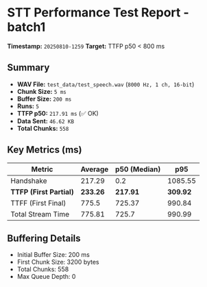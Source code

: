 # STT Performance Test Report - batch1

**Timestamp:** `20250810-1259`
**Target:** TTFP p50 < 800 ms

## Summary
- **WAV File:** `test_data/test_speech.wav` (`8000 Hz, 1 ch, 16-bit`)
- **Chunk Size:** `5 ms`
- **Buffer Size:** `200 ms`
- **Runs:** `5`
- **TTFP p50:** `217.91 ms` (✅ OK)
- **Data Sent:** `46.62 KB`
- **Total Chunks:** `558`

## Key Metrics (ms)
| Metric | Average | p50 (Median) | p95 |
|--------|---------|--------------|-----|
| Handshake | 217.29 | 0.2 | 1085.55 |
| **TTFP (First Partial)** | **233.26** | **217.91** | **309.92** |
| TTFF (First Final) | 775.5 | 725.37 | 990.84 |
| Total Stream Time | 775.81 | 725.7 | 990.99 |

## Buffering Details
- Initial Buffer Size: 200 ms
- First Chunk Size: 3200 bytes
- Total Chunks: 558
- Max Queue Depth: 0
